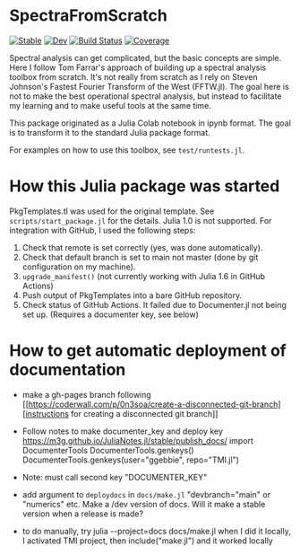 # SpectraFromScratch

[![Stable](https://img.shields.io/badge/docs-stable-blue.svg)](https://ggebbie.github.io/SpectraFromScratch.jl/stable)
[![Dev](https://img.shields.io/badge/docs-dev-blue.svg)](https://ggebbie.github.io/SpectraFromScratch.jl/dev)
[![Build Status](https://github.com/ggebbie/SpectraFromScratch.jl/actions/workflows/CI.yml/badge.svg?branch=main)](https://github.com/ggebbie/SpectraFromScratch.jl/actions/workflows/CI.yml?query=branch%3Amain)
[![Coverage](https://codecov.io/gh/ggebbie/SpectraFromScratch.jl/branch/main/graph/badge.svg)](https://codecov.io/gh/ggebbie/SpectraFromScratch.jl)

Spectral analysis can get complicated, but the basic concepts are simple. Here I follow Tom Farrar's approach of building up a spectral analysis toolbox from scratch. It's not really from scratch as I rely on Steven Johnson's Fastest Fourier Transform of the West (FFTW.jl). The goal here is not to make the best operational spectral analysis, but instead to facilitate my learning and to make useful tools at the same time.

This package originated as a Julia Colab notebook in ipynb format. The goal is to transform it to the standard Julia package format. 

For examples on how to use this toolbox, see `test/runtests.jl`. 

# How this Julia package was started

PkgTemplates.tl was used for the original template. See `scripts/start_package.jl` for the details. Julia 1.0 is not supported. For integration with GitHub, I used the following steps:

1. Check that remote is set correctly (yes, was done automatically).
2. Check that default branch is set to main not master (done by git configuration on my machine).
3. `upgrade_manifest()` (not currently working with Julia 1.6 in GitHub Actions)
4. Push output of PkgTemplates into a bare GitHub repository.
5. Check status of GitHub Actions. It failed due to Documenter.jl not being set up. (Requires a documenter key, see below)

# How to get automatic deployment of documentation

- make a gh-pages branch following [[https://coderwall.com/p/0n3soa/create-a-disconnected-git-branch][instructions for creating a disconnected git branch]]
- Follow notes to make documenter_key and deploy key
https://m3g.github.io/JuliaNotes.jl/stable/publish_docs/
import DocumenterTools
DocumenterTools.genkeys()
DocumenterTools.genkeys(user="ggebbie", repo="TMI.jl")

- Note: must call second key "DOCUMENTER_KEY"

- add argument to `deploydocs` in `docs/make.jl`  "devbranch="main" or "numerics" etc.
Make a /dev version of docs.
Will it make a stable version when a release is made?

- to do manually, try  julia --project=docs docs/make.jl
when I did it locally, I activated TMI project, then include("make.jl") and it worked locally


